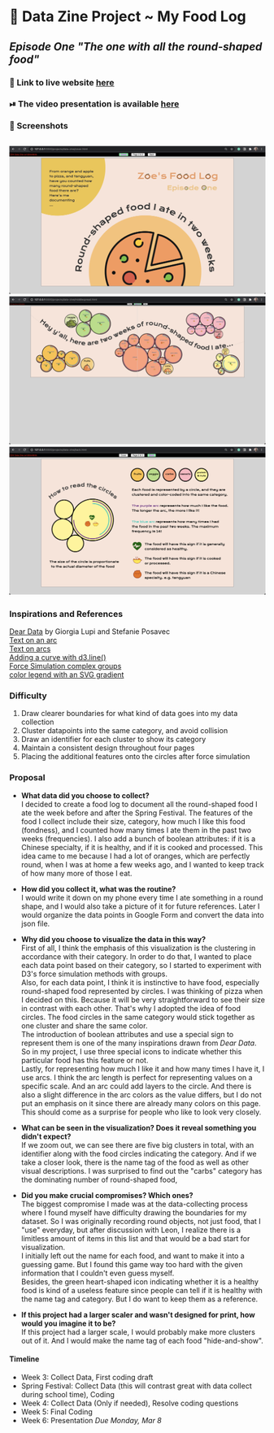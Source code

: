 # 🍊 Data Zine Project ~ My Food Log

## *Episode One "The one with all the round-shaped food"*

### 🔗 Link to live website [here](https://zoexiao0516.github.io/cdv-student/projects/data-zine/cover.html)

### ⏯ The video presentation is available [here](https://youtu.be/aTo9ZZR92sc)

### 🍎 Screenshots
![](screenshots/cover.png)
![](screenshots/middle.png)
![](screenshots/back.png)
---

### Inspirations and References
[Dear Data](https://docs.google.com/spreadsheets/d/1PTTTbewj2zsqgztBhNZKB2ipunpI7jiok2tmm_kfhXE/edit#gid=0) by Giorgia Lupi and Stefanie Posavec<br/>
[Text on an arc](http://bl.ocks.org/nbremer/bf3d285e48189507e0ea)<br/>
[Text on arcs](https://www.visualcinnamon.com/2015/09/placing-text-on-arcs/)<br/>
[Adding a curve with d3.line()](https://www.d3-graph-gallery.com/graph/shape.html#mysegment)<br/>
[Force Simulation complex groups](https://bl.ocks.org/denisemauldin/e0a0c232f7a7f665fca87f395501049a)<br/>
[color legend with an SVG gradient](https://www.visualcinnamon.com/2016/05/smooth-color-legend-d3-svg-gradient/)

### Difficulty
1. Draw clearer boundaries for what kind of data goes into my data collection
1. Cluster datapoints into the same category, and avoid collision
1. Draw an identifier for each cluster to show its category
1. Maintain a consistent design throughout four pages
1. Placing the additional features onto the circles after force simulation  

### Proposal
- **What data did you choose to collect?** <br/>
  I decided to create a food log to document all the round-shaped food I ate the week before and after the Spring Festival. The features of the food I collect include their size, category, how much I like this food (fondness), and I counted how many times I ate them in the past two weeks (frequencies). I also add a bunch of boolean attributes: if it is a Chinese specialty, if it is healthy, and if it is cooked and processed. This idea came to me because I had a lot of oranges, which are perfectly round, when I was at home a few weeks ago, and I wanted to keep track of how many more of those I eat.
  
- **How did you collect it, what was the routine?** <br/>
  I would write it down on my phone every time I ate something in a round shape, and I would also take a picture of it for future references. Later I would organize the data points in Google Form and convert the data into json file.

- **Why did you choose to visualize the data in this way?** <br/>
  First of all, I think the emphasis of this visualization is the clustering in accordance with their category. In order to do that, I wanted to place each data point based on their category, so I started to experiment with D3's force simulation methods with groups. <br/> 
  Also, for each data point, I think it is instinctive to have food, especially round-shaped food represented by circles. I was thinking of pizza when I decided on this. Because it will be very straightforward to see their size in contrast with each other. That's why I adopted the idea of food circles. The food circles in the same category would stick together as one cluster and share the same color. <br/>
  The introduction of boolean attributes and use a special sign to represent them is one of the many inspirations drawn from *Dear Data*. So in my project, I use three special icons to indicate whether this particular food has this feature or not. <br/>
  Lastly, for representing how much I like it and how many times I have it, I use arcs. I think the arc length is perfect for representing values on a specific scale. And an arc could add layers to the circle. And there is also a slight difference in the arc colors as the value differs, but I do not put an emphasis on it since there are already many colors on this page. This should come as a surprise for people who like to look very closely.

- **What can be seen in the visualization? Does it reveal something you didn't expect?** <br/>
  If we zoom out, we can see there are five big clusters in total, with an identifier along with the food circles indicating the category. And if we take a closer look, there is the name tag of the food as well as other visual descriptions. 
  I was surprised to find out the "carbs" category has the dominating number of round-shaped food, 

- **Did you make crucial compromises? Which ones?** <br/>
  The biggest compromise I made was at the data-collecting process where I found myself have difficulty drawing the boundaries for my dataset. So I was originally recording round objects, not just food, that I "use" everyday, but after discussion with Leon, I realize there is a limitless amount of items in this list and that would be a bad start for visualization. <br/>
  I initially left out the name for each food, and want to make it into a guessing game. But I found this game way too hard with the given information that I couldn't even guess myself. <br/>
  Besides, the green heart-shaped icon indicating whether it is a healthy food is kind of a useless feature since people can tell if it is healthy with the name tag and category. But I do want to keep them as a reference.

- **If this project had a larger scaler and wasn't designed for print, how would you imagine it to be?** <br/>
  If this project had a larger scale, I would probably make more clusters out of it. And I would make the name tag of each food "hide-and-show".

#### Timeline
- Week 3: Collect Data, First coding draft
- Spring Festival: Collect Data (this will contrast great with data collect during school time), Coding
- Week 4: Collect Data (Only if needed), Resolve coding questions
- Week 5: Final Coding
- Week 6: Presentation
*Due Monday, Mar 8*
